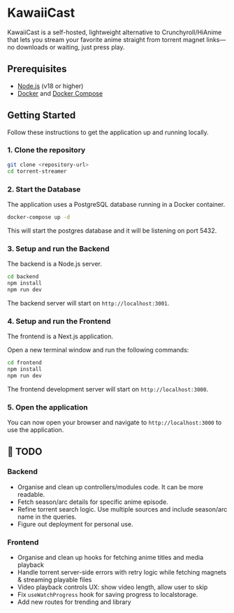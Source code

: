 # KawaiiCast

KawaiiCast is a self-hosted, lightweight alternative to Crunchyroll/HiAnime that lets you stream your favorite anime straight from torrent magnet links—no downloads or waiting, just press play.

## Prerequisites

- [Node.js](https://nodejs.org/) (v18 or higher)
- [Docker](https://www.docker.com/) and [Docker Compose](https://docs.docker.com/compose/)

## Getting Started

Follow these instructions to get the application up and running locally.

### 1. Clone the repository

```bash
git clone <repository-url>
cd torrent-streamer
```

### 2. Start the Database

The application uses a PostgreSQL database running in a Docker container.

```bash
docker-compose up -d
```

This will start the postgres database and it will be listening on port 5432.

### 3. Setup and run the Backend

The backend is a Node.js server.

```bash
cd backend
npm install
npm run dev
```

The backend server will start on `http://localhost:3001`.

### 4. Setup and run the Frontend

The frontend is a Next.js application.

Open a new terminal window and run the following commands:

```bash
cd frontend
npm install
npm run dev
```

The frontend development server will start on `http://localhost:3000`.

### 5. Open the application

You can now open your browser and navigate to `http://localhost:3000` to use the application.

## 📝 TODO

### Backend

- Organise and clean up controllers/modules code. It can be more readable.
- Fetch season/arc details for specific anime episode.
- Refine torrent search logic. Use multiple sources and include season/arc name in the queries.
- Figure out deployment for personal use.

### Frontend

- Organise and clean up hooks for fetching anime titles and media playback
- Handle torrent server-side errors with retry logic while fetching magnets & streaming playable files
- Video playback controls UX: show video length, allow user to skip
- Fix `useWatchProgress` hook for saving progress to localstorage.
- Add new routes for trending and library
